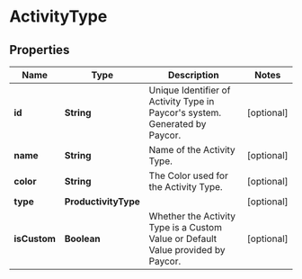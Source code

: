 

# ActivityType


## Properties

| Name | Type | Description | Notes |
|------------ | ------------- | ------------- | -------------|
|**id** | **String** | Unique Identifier of Activity Type in Paycor&#39;s system. Generated by Paycor. |  [optional] |
|**name** | **String** | Name of the Activity Type. |  [optional] |
|**color** | **String** | The Color used for the Activity Type.              |  [optional] |
|**type** | **ProductivityType** |  |  [optional] |
|**isCustom** | **Boolean** | Whether the Activity Type is a Custom Value or Default Value provided by Paycor.              |  [optional] |



